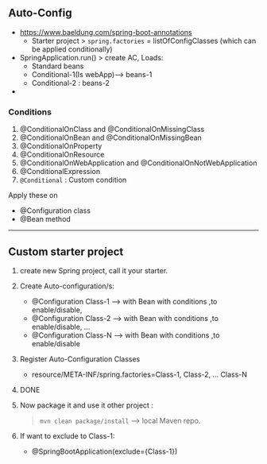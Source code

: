 ## Auto-Config
- https://www.baeldung.com/spring-boot-annotations
  - Starter project > `spring.factories` = listOfConfigClasses (which can be applied conditionally)
- SpringApplication.run() > create AC, Loads:
  - Standard beans
  - Conditional-1(Is webApp)--> beans-1
  - Conditional-2 : beans-2
- 
### Conditions
1. @ConditionalOnClass and @ConditionalOnMissingClass
2. @ConditionalOnBean and @ConditionalOnMissingBean
3. @ConditionalOnProperty
4. @ConditionalOnResource
5. @ConditionalOnWebApplication and @ConditionalOnNotWebApplication
6. @ConditionalExpression
7. `@Conditional` : Custom condition

Apply these on
- @Configuration class
- @Bean method

---

## Custom starter project
1. create new Spring project, call it your starter.
2. Create Auto-configuration/s:
   - @Configuration Class-1 --> with Bean with conditions ,to enable/disable,
   - @Configuration Class-2 --> with Bean with conditions ,to enable/disable, ...
   - @Configuration Class-N --> with Bean with conditions ,to enable/disable
       
3. Register Auto-Configuration Classes
   - resource/META-INF/spring.factories=Class-1, Class-2, ... Class-N
   
4. DONE

5. Now package it and use it other project : 
   > `mvn clean package/install` --> local Maven repo.

4. If want to exclude to Class-1:
   - @SpringBootApplication(exclude={Class-1})

